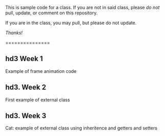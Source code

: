 This is sample code for a class. If you are not in said class, please *do not* pull, update, or comment on this repository.

If you are in the class, you may pull, but please do not update.

_Thanks!_

===============


hd3 Week 1
-----------------
Example of frame animation code


hd3.	Week 2
-----------------
First example of external class

hd3. Week 3
-----------------
Cat: example of external class using inheritence and getters and setters
